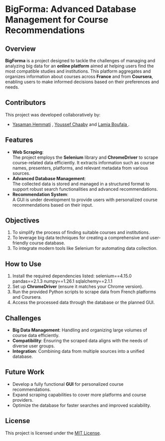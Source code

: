 # BigForma: Advanced Database Management for Course Recommendations

## Overview  
**BigForma** is a project designed to tackle the challenges of managing and analyzing big data for an **online platform** aimed at helping users find the most compatible studies and institutions. This platform aggregates and organizes information about courses across **France** and from **Coursera**, enabling users to make informed decisions based on their preferences and needs.  

## Contributors

This project was developed collaboratively by:

- [Yasaman Hemmati](https://github.com/ysmn_hmt) , [Youssef Chaaby](https://github.com/ychaaby) and [Lamia Boufala ](https://github.com/lamiaboufala).

## Features  
- **Web Scraping**:  
  The project employs the **Selenium** library and **ChromeDriver** to scrape course-related data efficiently. It extracts information such as course names, presenters, platforms, and relevant metadata from various sources.  
- **Advanced Database Management**:  
  The collected data is stored and managed in a structured format to support robust search functionalities and advanced recommendations.  
- **Recommendation System**:  
  A GUI is under development to provide users with personalized course recommendations based on their input.  

## Objectives  
1. To simplify the process of finding suitable courses and institutions.  
2. To leverage big data techniques for creating a comprehensive and user-friendly course database.  
3. To integrate modern tools like Selenium for automating data collection.  

## How to Use  
1. Install the required dependencies listed:
    selenium==4.15.0
    pandas==2.1.3
    numpy==1.26.1
    sqlalchemy==2.1.1        
3. Set up **ChromeDriver** (ensure it matches your Chrome version).  
4. Run the provided Python scripts to scrape data from French platforms and Coursera.  
5. Access the processed data through the database or the planned GUI.  

## Challenges  
- **Big Data Management**: Handling and organizing large volumes of course data efficiently.  
- **Compatibility**: Ensuring the scraped data aligns with the needs of diverse user groups.  
- **Integration**: Combining data from multiple sources into a unified database.  

## Future Work  
- Develop a fully functional **GUI** for personalized course recommendations.  
- Expand scraping capabilities to cover more platforms and course providers.  
- Optimize the database for faster searches and improved scalability.  

## License  
This project is licensed under the [MIT License](LICENSE).  


